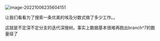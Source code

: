 ![image-20221006235604151](https://s2.loli.net/2022/10/06/LUNfj3gTA2WeB1J.png)

让我们看看为了搜索一条优美的埃及分数式做了多少工作。。

这就是不定深不定分支的迭代深搜树。事实上数据基本很难再跑出branch^7的数量级了
